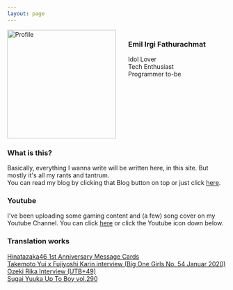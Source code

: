 ```yaml
---
layout: page
---
```

<img src="{{ site.baseurl }}/images/profile.jpg" alt="Profile" style="height: 250px; float: left; margin-right: 2em;"/>

<div style="float: left">

<h3>Emil Irgi Fathurachmat</h3>
<p>Idol Lover<br>
Tech Enthusiast<br>
Programmer to-be</p>
<br>
</div>

<div style="clear: both"></div>

### What is this?
Basically, everything I wanna write will be written here, in this site. But mostly it's all my rants and tantrum.  
You can read my blog by clicking that Blog button on top or just click <a href="/blog">here</a>.   

### Youtube
I've been uploading some gaming content and (a few) song cover on my Youtube Channel. You can click <a href="https://www.youtube.com/channel/UC3klpZapLJvHE-0Qz-X5YtA">here</a> or click the Youtube icon down below.

### Translation works
<a href="/MessageCard">Hinatazaka46 1st Anniversary Message Cards</a>   
<a href="https://wetriedsubbing.blogspot.com/2019/12/takemoto-yui-x-fujiyoshi-karin.html">Takemoto Yui x Fujiyoshi Karin interview (Big One Girls No. 54 Januar 2020)</a>   
<a href="https://wetriedsubbing.blogspot.com/2019/12/ozeki-rika-interview-utb49.html">Ozeki Rika Interview (UTB+49)</a>   
<a href="https://wetriedsubbing.blogspot.com/2020/05/sugai-yuuka-up-to-boy-vol-290.html">Sugai Yuuka Up To Boy vol.290</a>   
